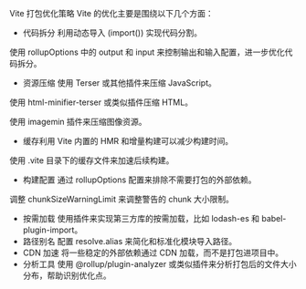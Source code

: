 Vite 打包优化策略
Vite 的优化主要是围绕以下几个方面：

- 代码拆分
利用动态导入 (import()) 实现代码分割。

使用 rollupOptions 中的 output 和 input 来控制输出和输入配置，进一步优化代码拆分。
- 资源压缩
使用 Terser 或其他插件来压缩 JavaScript。

使用 html-minifier-terser 或类似插件压缩 HTML。

使用 imagemin 插件来压缩图像资源。
- 缓存利用
Vite 内置的 HMR 和增量构建可以减少构建时间。

使用 .vite 目录下的缓存文件来加速后续构建。
- 构建配置
通过 rollupOptions 配置来排除不需要打包的外部依赖。

调整 chunkSizeWarningLimit 来调整警告的 chunk 大小限制。
- 按需加载
使用插件来实现第三方库的按需加载，比如 lodash-es 和 babel-plugin-import。
- 路径别名
配置 resolve.alias 来简化和标准化模块导入路径。
- CDN 加速
将一些稳定的外部依赖通过 CDN 加载，而不是打包进项目中。
- 分析工具
使用 @rollup/plugin-analyzer 或类似插件来分析打包后的文件大小分布，帮助识别优化点。